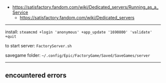 
+ https://satisfactory.fandom.com/wiki/Dedicated_servers/Running_as_a_Service
  + https://satisfactory.fandom.com/wiki/Dedicated_servers

---


install: `steamcmd +login 'anonymous' +app_update '1690800' 'validate' +quit`

to start server: `FactoryServer.sh`

savegame folder: `~/.config/Epic/FactoryGame/Saved/SaveGames/server`

---

## encountered errors

